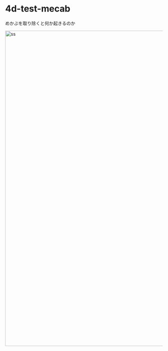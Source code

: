 # 4d-test-mecab
めかぶを取り除くと何か起きるのか

<img width="1005" alt="ss" src="https://user-images.githubusercontent.com/1725068/154412193-f01c83b0-7311-4edb-aceb-86d4f5063026.png">
